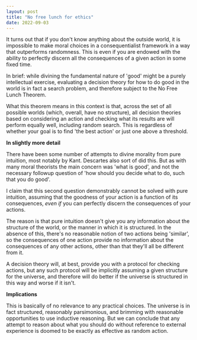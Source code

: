 ```yaml
---
layout: post
title: "No free lunch for ethics"
date: 2022-09-03
---
```



It turns out that if you don't know anything about the outside world, it is impossible to make moral choices in a
 consequentialist framework in a way that outperforms randomness. This is even if you are endowed with the
 ability to perfectly discern all the consequences of a given action in some fixed time.


In brief: while divining the fundamental nature of 'good' might be a purely intellectual exercise, evaluating a
 decision theory for how to do good in the world is in fact a search problem, and therefore subject to the No
 Free Lunch Theorem. 


What this theorem means in this context is that, across the set of all possible worlds (which, overall, have no
 structure), all decision theories based on considering an action and checking what its results are will perform
 equally well, including random search. This is regardless of whether your goal is to find 'the best action' or
 just one above a threshold.


**In slightly more detail**


There have been some number of attempts to divine morality from pure intuition, most notably by Kant. Descartes
 also sort of did this. But as with many moral theorists the main concern was 'what is good', and not the
 necessary followup question of 'how should you decide what to do, such that you do good'.


I claim that this second question demonstrably cannot be solved with pure intuition, assuming that the goodness
 of your action is a function of its consequences, *even if* you can perfectly discern the consequences of
 your actions.


The reason is that pure intuition doesn't give you any information about the structure of the world, or the
 manner in which it is structured. In the absence of this, there's no reasonable notion of two actions being
 'similar', so the consequences of one action provide no information about the consequences of any other actions,
 other than that they'll all be different from it.


A decision theory will, at best, provide you with a protocol for checking actions, but any such protocol will be
 implicitly assuming a given structure for the universe, and therefore will do better if the universe is
 structured in this way and worse if it isn't.


**Implications**


This is basically of no relevance to any practical choices. The universe is in fact structured, reasonably
 parsimonious, and brimming with reasonable opportunities to use inductive reasoning. But we can conclude that
 any attempt to reason about what you should do without reference to external experience is doomed to be exactly
 as effective as random action.



